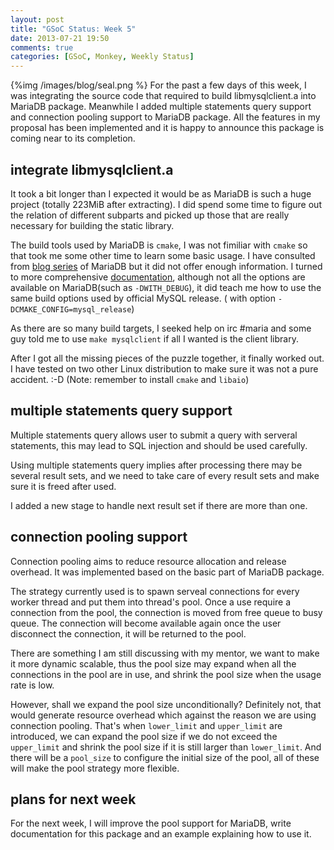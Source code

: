 ```yaml
---
layout: post
title: "GSoC Status: Week 5"
date: 2013-07-21 19:50
comments: true
categories: [GSoC, Monkey, Weekly Status]
---
```

{%img /images/blog/seal.png %}
For the past a few days of this week, I was integrating the source code that required
to build libmysqlclient.a into MariaDB package. Meanwhile I added multiple statements
query support and connection pooling support to MariaDB package. All the features
in my proposal has been implemented and it is happy to announce this package is 
coming near to its completion.

integrate libmysqlclient.a
--------------------------
It took a bit longer than I expected it would be as MariaDB is such a huge project
(totally 223MiB after extracting). I did spend some time to figure out the relation
of different subparts and picked up those that are really necessary for building
the static library.

The build tools used by MariaDB is `cmake`, I was not fimiliar with `cmake` so that
took me some other time to learn some basic usage. I have consulted from
[blog series](https://kb.askmonty.org/en/compiling-mariadb-from-source/) of MariaDB
but it did not offer enough information. I turned to more comprehensive
[documentation](http://dev.mysql.com/doc/refman/5.7/en/source-installation.html),
although not all the options are available on MariaDB(such as `-DWITH_DEBUG`), it
did teach me how to use the same build options used by official MySQL release. (
with option `-DCMAKE_CONFIG=mysql_release`)

As there are so many build targets, I seeked help on irc #maria and some guy told
me to use `make mysqlclient` if all I wanted is the client library.

After I got all the missing pieces of the puzzle together, it finally worked out.
I have tested on two other Linux distribution to make sure it was not a pure
accident. :-D (Note: remember to install `cmake` and `libaio`)

multiple statements query support
---------------------------------
Multiple statements query allows user to submit a query with serveral statements,
this may lead to SQL injection and should be used carefully.

Using multiple statements query implies after processing there may be several
result sets, and we need to take care of every result sets and make sure it is
freed after used.

I added a new stage to handle next result set if there are more than one.

connection pooling support
--------------------------
Connection pooling aims to reduce resource allocation and release overhead. It
was implemented based on the basic part of MariaDB package.

The strategy currently used is to spawn serveal connections for every worker
thread and put them into thread's pool. Once a use require a connection from the
pool, the connection is moved from free queue to busy queue. The connection will
become available again once the user disconnect the connection, it will be returned
to the pool.

There are something I am still discussing with my mentor, we want to make it more
dynamic scalable, thus the pool size may expand when all the connections in the
pool are in use, and shrink the pool size when the usage rate is low.

However, shall we expand the pool size unconditionally? Definitely not, that would
generate resource overhead which against the reason we are using connection pooling.
That's when `lower_limit` and `upper_limit` are introduced, we can expand the pool
size if we do not exceed the `upper_limit` and shrink the pool size if it is still
larger than `lower_limit`. And there will be a `pool_size` to configure the initial
size of the pool, all of these will make the pool strategy more flexible.

plans for next week
-------------------
For the next week, I will improve the pool support for MariaDB, write documentation
for this package and an example explaining how to use it.
